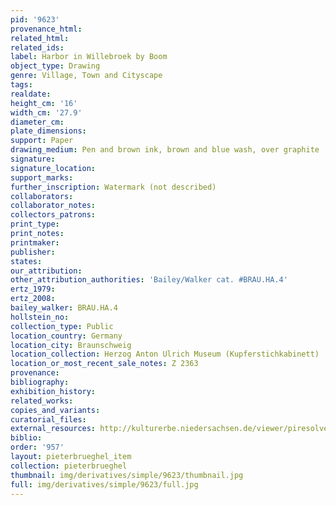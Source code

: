 ```yaml
---
pid: '9623'
provenance_html: 
related_html: 
related_ids: 
label: Harbor in Willebroek by Boom
object_type: Drawing
genre: Village, Town and Cityscape
tags: 
realdate: 
height_cm: '16'
width_cm: '27.9'
diameter_cm: 
plate_dimensions: 
support: Paper
drawing_medium: Pen and brown ink, brown and blue wash, over graphite
signature: 
signature_location: 
support_marks: 
further_inscription: Watermark (not described)
collaborators: 
collaborator_notes: 
collectors_patrons: 
print_type: 
print_notes: 
printmaker: 
publisher: 
states: 
our_attribution: 
other_attribution_authorities: 'Bailey/Walker cat. #BRAU.HA.4'
ertz_1979: 
ertz_2008: 
bailey_walker: BRAU.HA.4
hollstein_no: 
collection_type: Public
location_country: Germany
location_city: Braunschweig
location_collection: Herzog Anton Ulrich Museum (Kupferstichkabinett)
location_or_most_recent_sale_notes: Z 2363
provenance: 
bibliography: 
exhibition_history: 
related_works: 
copies_and_variants: 
curatorial_files: 
external_resources: http://kulturerbe.niedersachsen.de/viewer/piresolver?id=isil_DE-MUS-026819_999
biblio: 
order: '957'
layout: pieterbrueghel_item
collection: pieterbrueghel
thumbnail: img/derivatives/simple/9623/thumbnail.jpg
full: img/derivatives/simple/9623/full.jpg
---
```

